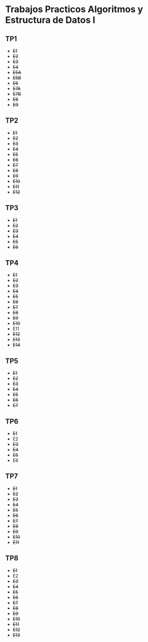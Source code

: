 # Trabajos Practicos Algoritmos y Estructura de Datos I 
## TP1
- ~~E1~~
- ~~E2~~
- ~~E3~~
- ~~E4~~
- ~~E5A~~
- ~~E5B~~
- ~~E6~~
- ~~E7A~~
- ~~E7B~~
- ~~E8~~
- ~~E9~~
## TP2
- ~~E1~~
- ~~E2~~
- ~~E3~~
- ~~E4~~
- ~~E5~~
- ~~E6~~
- ~~E7~~
- ~~E8~~
- ~~E9~~
- ~~E10~~
- ~~E11~~
- ~~E12~~
## TP3
- ~~E1~~
- ~~E2~~
- ~~E3~~
- ~~E4~~
- ~~E5~~
- ~~E6~~
## TP4
- ~~E1~~
- ~~E2~~
- ~~E3~~
- ~~E4~~
- ~~E5~~
- ~~E6~~
- ~~E7~~
- ~~E8~~
- ~~E9~~
- ~~E10~~
- E11
- ~~E12~~
- ~~E13~~
- ~~E14~~
## TP5
- ~~E1~~
- ~~E2~~
- ~~E3~~
- ~~E4~~
- ~~E5~~
- ~~E6~~
- ~~E7~~
## TP6
- ~~E1~~
- E2
- ~~E3~~
- ~~E4~~
- ~~E5~~
- E6
## TP7
- ~~E1~~
- ~~E2~~
- ~~E3~~
- ~~E4~~
- ~~E5~~
- ~~E6~~
- ~~E7~~
- ~~E8~~
- ~~E9~~
- ~~E10~~
- ~~E11~~
## TP8
- ~~E1~~
- E2
- ~~E3~~
- ~~E4~~
- ~~E5~~
- ~~E6~~
- ~~E7~~
- ~~E8~~
- ~~E9~~
- ~~E10~~
- ~~E11~~
- ~~E12~~
- ~~E13~~

